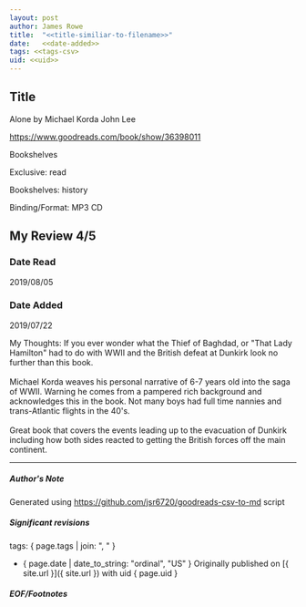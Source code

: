 ```yaml
---
layout: post
author: James Rowe
title:  "<<title-similiar-to-filename>>"
date:   <<date-added>>
tags: <<tags-csv>
uid: <<uid>>
---
```


<!-- highly dependent on how you personally use jekyll templates, and how you want this to show up -->

## Title

Alone by Michael Korda
John Lee 

https://www.goodreads.com/book/show/36398011

Bookshelves

Exclusive: read

Bookshelves: history

Binding/Format: MP3 CD

## My Review 4/5

### Date Read
2019/08/05

### Date Added
2019/07/22

My Thoughts: If you ever wonder what the Thief of Baghdad, or "That Lady Hamilton" had to do with WWII and the British defeat at Dunkirk look no further than this book.<br/><br/>Michael Korda weaves his personal narrative of 6-7 years old into the saga of WWII. Warning he comes from a pampered rich background and acknowledges this in the book. Not many boys had full time nannies and trans-Atlantic flights in the 40's.<br/><br/>Great book that covers the events leading up to the evacuation of Dunkirk including how both sides reacted to getting the British forces off the main continent.

---

##### Author's Note

Generated using https://github.com/jsr6720/goodreads-csv-to-md script

##### Significant revisions

tags: { page.tags | join: ", " } <!-- todo move this somewhere -->

- { page.date | date_to_string: "ordinal", "US" } Originally published on [{ site.url }]({ site.url }) with uid { page.uid }

##### EOF/Footnotes
